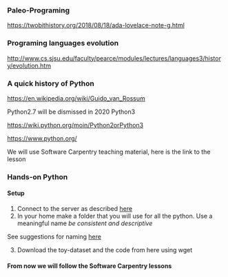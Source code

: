 ### Paleo-Programing 
https://twobithistory.org/2018/08/18/ada-lovelace-note-g.html



### Programing languages evolution 
http://www.cs.sjsu.edu/faculty/pearce/modules/lectures/languages3/history/evolution.htm




### A quick history of Python 

https://en.wikipedia.org/wiki/Guido_van_Rossum


Python2.7 will be dismissed in 2020 
Python3 

https://wiki.python.org/moin/Python2orPython3


https://www.python.org/

We will use Software Carpentry teaching material, here is the link to the lesson

### Hands-on Python 

#### Setup 

1. Connect to the server as described [here](../WiFi-SSHinstruction.md) 
2. In your home make a folder that you will use for all the python. Use a meaningful name *be consistent and descriptive*  


See suggestions for naming [here](https://library.stanford.edu/research/data-management-services/data-best-practices/best-practices-file-naming)

3. Download the toy-dataset and the code from here using wget 

#### From now we will follow the Software Carpentry lessons 


